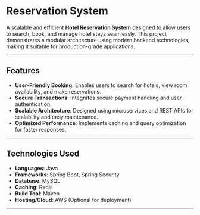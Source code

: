 # Reservation System

A scalable and efficient **Hotel Reservation System** designed to allow users to search, book, and manage hotel stays seamlessly. This project demonstrates a modular architecture using modern backend technologies, making it suitable for production-grade applications.

---

## Features

- **User-Friendly Booking**: Enables users to search for hotels, view room availability, and make reservations.
- **Secure Transactions**: Integrates secure payment handling and user authentication.
- **Scalable Architecture**: Designed using microservices and REST APIs for scalability and easy maintenance.
- **Optimized Performance**: Implements caching and query optimization for faster responses.

---

## Technologies Used

- **Languages**: Java
- **Frameworks**: Spring Boot, Spring Security
- **Database**: MySQL
- **Caching**: Redis
- **Build Tool**: Maven
- **Hosting/Cloud**: AWS (Optional for deployment)

---
